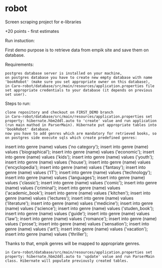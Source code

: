 # robot
Screen scraping project for e-libraries

+20 points - first estimates


Run instuction:

First demo purpose is to retrieve data from empik site and save them on database.

Requirements:

    postgres database server is installed on your machine,
    on postgres database you have to create new empty database with name 'bookRobot' (make sure you set appropriate owner on this database),
    in Caro-robot/database/src/main/resources/application.properties file set appropriate credentials to your database (it depends on previous set user).

Steps to run:

    clone repository and checkout on FIRST_DEMO branch
    in Caro-robot/database/src/main/resources/application.properties set property: hibernate.hbm2ddl.auto to 'create' value and run application (run main mathod in ParserMain). Hibernate put appropriate tables into 'bookRobot' database.
    now you have to add genres which are mandatory for retrieved books, so on postgres side execute sqls which create predefined genres:

﻿insert into genre (name) values ('no category');
insert into genre (name) values ('biographical');
insert into genre (name) values ('economic');
insert into genre (name) values ('kids');
insert into genre (name) values ('youth');
insert into genre (name) values ('house');
insert into genre (name) values ('encyclopedia');
insert into genre (name) values ('fantasy');
insert into genre (name) values ('IT');
insert into genre (name) values ('technology');
insert into genre (name) values ('languages');
insert into genre (name) values ('classic');
insert into genre (name) values ('comic');
insert into genre (name) values ('criminal');
insert into genre (name) values ('academic_book');
insert into genre (name) values ('kitchen');
insert into genre (name) values ('lectures');
insert into genre (name) values ('literature');
insert into genre (name) values ('medicine');
insert into genre (name) values ('science');
insert into genre (name) values ('studen_book');
insert into genre (name) values ('guide');
insert into genre (name) values ('law');
insert into genre (name) values ('romance');
insert into genre (name) values ('prose');
insert into genre (name) values ('sensation');
insert into genre (name) values ('art');
insert into genre (name) values ('vacation');
insert into genre (name) values ('thriller');


Thanks to that, empik genres will be mapped to appropriate genres.

    in Caro-robot/database/src/main/resources/application.properties set property: hibernate.hbm2ddl.auto to 'update' value and run ParserMain class. Hibernate will populate previously created tables.


